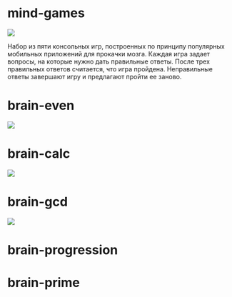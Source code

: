# mind-games
<a href="https://codeclimate.com/github/Zaven477/mind-games/maintainability"><img src="https://api.codeclimate.com/v1/badges/1fd1680e3a60a6134dc0/maintainability" /></a>

Набор из пяти консольных игр, построенных по принципу популярных мобильных приложений для прокачки мозга. Каждая игра задает вопросы, на которые нужно дать правильные ответы. После трех правильных ответов считается, что игра пройдена. Неправильные ответы завершают игру и предлагают пройти ее заново.

# brain-even
<a href="https://asciinema.org/a/sI2fPxdMZYQU8elxJoKOtHr19" target="_blank"><img src="https://asciinema.org/a/sI2fPxdMZYQU8elxJoKOtHr19.svg" /></a>
# brain-calc
<a href="https://asciinema.org/a/UmgiK3DfV2UiPrZz5k9ddIg2r" target="_blank"><img src="https://asciinema.org/a/UmgiK3DfV2UiPrZz5k9ddIg2r.svg" /></a>
# brain-gcd
<a href="https://asciinema.org/a/A8EA5ivxw9gxa9W9Nutxegimg" target="_blank"><img src="https://asciinema.org/a/A8EA5ivxw9gxa9W9Nutxegimg.svg" /></a>
# brain-progression

# brain-prime

